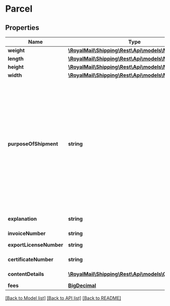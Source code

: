 # Parcel

## Properties
Name | Type | Description | Notes
------------ | ------------- | ------------- | -------------
**weight** | [**\RoyalMail\Shipping\Rest\Api\models\Measurement**](Measurement.md) |  | [optional] 
**length** | [**\RoyalMail\Shipping\Rest\Api\models\Measurement**](Measurement.md) |  | [optional] 
**height** | [**\RoyalMail\Shipping\Rest\Api\models\Measurement**](Measurement.md) |  | [optional] 
**width** | [**\RoyalMail\Shipping\Rest\Api\models\Measurement**](Measurement.md) |  | [optional] 
**purposeOfShipment** | **string** | Purpose of shipment (also known as Nature of Goods). These are 2-3 character codes as defined below&amp;#58;   \&quot;21\&quot; for Returned Goods  “31” for Gift “32” for Commercial Sample \&quot;91\&quot; for Documents  “991” for Mixed Content \&quot;999\&quot; for Other | [optional] 
**explanation** | **string** | Comments regarding the parcel | [optional] 
**invoiceNumber** | **string** | Invoice number | [optional] 
**exportLicenseNumber** | **string** | Export licence number | [optional] 
**certificateNumber** | **string** | Certificate number | [optional] 
**contentDetails** | [**\RoyalMail\Shipping\Rest\Api\models\ContentDetail[]**](ContentDetail.md) | Content details list. | 
**fees** | [**BigDecimal**](BigDecimal.md) | Parcel fees | [optional] 

[[Back to Model list]](../README.md#documentation-for-models) [[Back to API list]](../README.md#documentation-for-api-endpoints) [[Back to README]](../README.md)

